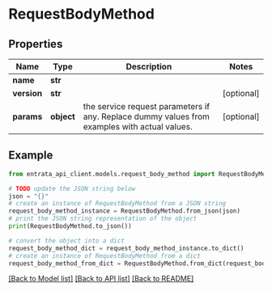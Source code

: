 # RequestBodyMethod


## Properties

Name | Type | Description | Notes
------------ | ------------- | ------------- | -------------
**name** | **str** |  | 
**version** | **str** |  | [optional] 
**params** | **object** | the service request parameters if any. Replace dummy values from examples with actual values. | [optional] 

## Example

```python
from entrata_api_client.models.request_body_method import RequestBodyMethod

# TODO update the JSON string below
json = "{}"
# create an instance of RequestBodyMethod from a JSON string
request_body_method_instance = RequestBodyMethod.from_json(json)
# print the JSON string representation of the object
print(RequestBodyMethod.to_json())

# convert the object into a dict
request_body_method_dict = request_body_method_instance.to_dict()
# create an instance of RequestBodyMethod from a dict
request_body_method_from_dict = RequestBodyMethod.from_dict(request_body_method_dict)
```
[[Back to Model list]](../README.md#documentation-for-models) [[Back to API list]](../README.md#documentation-for-api-endpoints) [[Back to README]](../README.md)


